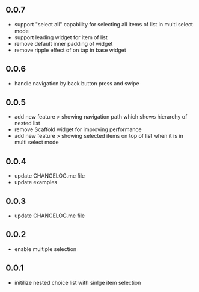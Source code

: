 ## 0.0.7

* support "select all" capability for selecting all items of list in multi select mode
* support leading widget for item of list
* remove default inner padding of widget
* remove ripple effect of on tap in base widget

## 0.0.6

* handle navigation by back button press and swipe

## 0.0.5

* add new feature > showing navigation path which shows hierarchy of nested list 
* remove Scaffold widget for improving performance
* add new feature > showing selected items on top of list when it is in multi select mode

## 0.0.4

* update CHANGELOG.me file
* update examples

## 0.0.3

* update CHANGELOG.me file

## 0.0.2

* enable multiple selection

## 0.0.1

* initilize nested choice list with sinlge item selection
